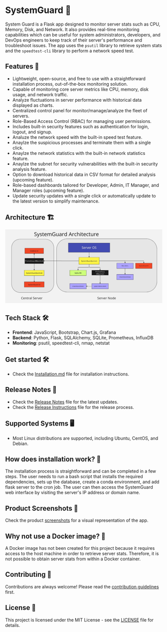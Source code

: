 # SystemGuard 💂

System Guard is a Flask app designed to monitor server stats such as CPU, Memory, Disk, and Network. It also provides real-time monitoring capabilities which can be useful for system administrators, developers, and DevOps engineers to keep track of their server's performance and troubleshoot issues. The app uses the `psutil` library to retrieve system stats and the `speedtest-cli` library to perform a network speed test.


## Features 🚀

- Lightweight, open-source, and free to use with a straightforward installation process, out-of-the-box monitoring solution.
- Capable of monitoring core server metrics like CPU, memory, disk usage, and network traffic.
- Analyze fluctuations in server performance with historical data displayed as charts.
- Centralized control panel for monitor/manage/analyze the fleet of servers.
- Role-Based Access Control (RBAC) for managing user permissions.
- Includes built-in security features such as authentication for login, logout, and signup.
- Analuze the network speed with the built-in speed test feature.
- Anaylze the suspicious processes and terminate them with a single click.
- Anaylze the network statistics with the built-in network statistics feature.
- Anaylze the subnet for security vulnerabilities with the built-in security analysis feature.
- Option to download historical data in CSV format for detailed analysis (upcoming feature).
- Role-based dashboards tailored for Developer, Admin, IT Manager, and Manager roles (upcoming feature).
- Update security updates with a single click or automatically update to the latest version to simplify maintenance.

## Architecture 🏗️

![SystemGuard-Architecture](/src/docs/images/SystemGuard-Architecture.jpg)

## Tech Stack 🛠️

- **Frontend**: JavaScript, Bootstrap, Chart.js, Grafana
- **Backend**: Python, Flask, SQLAlchemy, SQLite, Prometheus, InfluxDB
- **Monitoring**: psutil, speedtest-cli, nmap, netstat

## Get started 🛠️

- Check the [Installation.md](/src/docs/installation.md) file for installation instructions.

## Release Notes 📝

- Check the [Release Notes](/src/docs/Release.md) file for the latest updates.
- Check the [Release Instructions](/src/docs/release_instrunctions.md) file for the release process.

## Supported Systems 🖥️

- Most Linux distributions are supported, including Ubuntu, CentOS, and Debian.

## How does installation work? 🤔

The installation process is straightforward and can be completed in a few steps. The user needs to run a bash script that installs the required dependencies, sets up the database, create a conda environment, and add flask server to the cron job. The user can then access the SystemGuard web interface by visiting the server's IP address or domain name.

## Product Screenshots 📸

Check the product [screenshots](/src/docs/README.md) for a visual representation of the app.

## Why not use a Docker image? 🐳

A Docker image has not been created for this project because it requires access to the host machine in order to retrieve server stats. Therefore, it is not possible to obtain server stats from within a Docker container.

## Contributing 🤝

Contributions are always welcome! Please read the [contribution guidelines](/CONTRIBUTING.md) first.

## License 📝

This project is licensed under the MIT License - see the [LICENSE](/LICENSE) file for details.


<!-- ## Contact 📧

- Please email me at deepak008@live.com to schedule a demo of the commercial version of the app. This version includes the latest features, a centralized control panel, role-based dashboards, support for multiple servers, and more. -->
